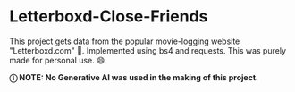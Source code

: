 # Letterboxd-Close-Friends
This project gets data from the popular movie-logging website "Letterboxd.com" 🎥. 
Implemented using bs4 and requests. This was purely made for personal use. 😄

__ⓘ NOTE: No Generative AI was used in the making of this project.__

